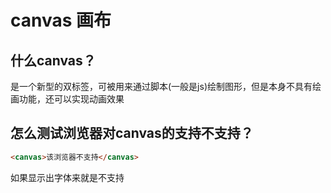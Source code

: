 # canvas 画布

## 什么canvas？

是一个新型的双标签，可被用来通过脚本(一般是js)绘制图形，但是本身不具有绘画功能，还可以实现动画效果

## 怎么测试浏览器对canvas的支持不支持？

```html
<canvas>该浏览器不支持</canvas>
```
如果显示出字体来就是不支持
